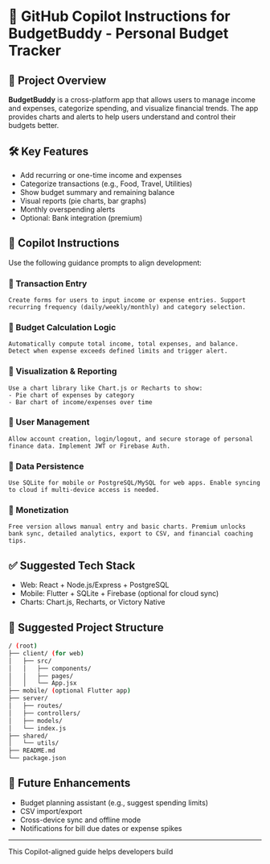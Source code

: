 # 🧠 GitHub Copilot Instructions for BudgetBuddy - Personal Budget Tracker

## 📌 Project Overview
**BudgetBuddy** is a cross-platform app that allows users to manage income and expenses, categorize spending, and visualize financial trends. The app provides charts and alerts to help users understand and control their budgets better.

## 🛠️ Key Features
- Add recurring or one-time income and expenses
- Categorize transactions (e.g., Food, Travel, Utilities)
- Show budget summary and remaining balance
- Visual reports (pie charts, bar graphs)
- Monthly overspending alerts
- Optional: Bank integration (premium)

## 🧭 Copilot Instructions
Use the following guidance prompts to align development:

### 🔹 Transaction Entry
```plaintext
Create forms for users to input income or expense entries. Support recurring frequency (daily/weekly/monthly) and category selection.
```

### 🔹 Budget Calculation Logic
```plaintext
Automatically compute total income, total expenses, and balance. Detect when expense exceeds defined limits and trigger alert.
```

### 🔹 Visualization & Reporting
```plaintext
Use a chart library like Chart.js or Recharts to show:
- Pie chart of expenses by category
- Bar chart of income/expenses over time
```

### 🔹 User Management
```plaintext
Allow account creation, login/logout, and secure storage of personal finance data. Implement JWT or Firebase Auth.
```

### 🔹 Data Persistence
```plaintext
Use SQLite for mobile or PostgreSQL/MySQL for web apps. Enable syncing to cloud if multi-device access is needed.
```

### 🔹 Monetization
```plaintext
Free version allows manual entry and basic charts. Premium unlocks bank sync, detailed analytics, export to CSV, and financial coaching tips.
```

## ✅ Suggested Tech Stack
- Web: React + Node.js/Express + PostgreSQL
- Mobile: Flutter + SQLite + Firebase (optional for cloud sync)
- Charts: Chart.js, Recharts, or Victory Native

## 📁 Suggested Project Structure
```bash
/ (root)
├── client/ (for web)
│   ├── src/
│   │   ├── components/
│   │   ├── pages/
│   │   └── App.jsx
├── mobile/ (optional Flutter app)
├── server/
│   ├── routes/
│   ├── controllers/
│   ├── models/
│   └── index.js
├── shared/
│   └── utils/
├── README.md
└── package.json
```

## 🔗 Future Enhancements
- Budget planning assistant (e.g., suggest spending limits)
- CSV import/export
- Cross-device sync and offline mode
- Notifications for bill due dates or expense spikes

---
This Copilot-aligned guide helps developers build